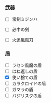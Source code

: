 ### 武器
- [ ] 宝剣ミジンハ
- [ ] 必中の剣
- [ ] 火迅風魔刀


### 盾
- [ ] ラセン風魔の盾
- [ ] はね返しの盾
- [x] 使い捨ての盾
- [ ] カラクロイドの盾
- [ ] ガマラの盾
- [ ] バジリスクの盾